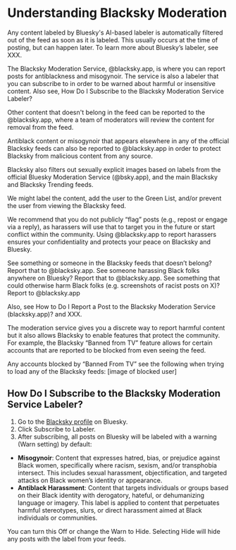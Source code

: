 # Understanding Blacksky Moderation

Any content labeled by Bluesky's AI-based labeler is automatically filtered out of the feed as soon as it is labeled. This usually occurs at the time of posting, but can happen later. To learn more about Bluesky’s labeler, see XXX.

The Blacksky Moderation Service, @blacksky.app, is where you can report posts for antiblackness and misogynoir. The service is also a labeler that you can subscribe to in order to be warned about harmful or insensitive content. Also see, How Do I Subscribe to the Blacksky Moderation Service Labeler?

Other content that doesn't belong in the feed can be reported to the @blacksky.app, where a team of moderators will review the content for removal from the feed.

Antiblack content or misogynoir that appears elsewhere in any of the official Blacksky feeds can also be reported to @blacksky.app in order to protect Blacksky from malicious content from any source.

Blacksky also filters out sexually explicit images based on labels from the official Bluesky Moderation Service (@bsky.app), and the main Blacksky and Blacksky Trending feeds.

We might label the content, add the user to the Green List, and/or prevent the user from viewing the Blacksky feed.

We recommend that you do not publicly “flag” posts (e.g., repost or engage via a reply), as harassers will use that to target you in the future or start conflict within the community. Using @blacksky.app to report harassers ensures your confidentiality and protects your peace on Blacksky and Bluesky.

See something or someone in the Blacksky feeds that doesn’t belong? Report that to @blacksky.app.
See someone harassing Black folks anywhere on Bluesky? Report that to @blacksky.app.
See something that could otherwise harm Black folks (e.g. screenshots of racist posts on X)? Report to @blacksky.app

Also, see How to Do I Report a Post to the Blacksky Moderation Service (blacksky.app)? and XXX.

The moderation service gives you a discrete way to report harmful content but it also allows Blacksky to enable features that protect the community. For example, the Blacksky “Banned from TV” feature allows for certain accounts that are reported to be blocked from even seeing the feed.

Any accounts blocked by “Banned From TV” see the following when trying to load any of the Blacksky feeds:
[image of blocked user]

## How Do I Subscribe to the Blacksky Moderation Service Labeler?
1. Go to the [Blacksky profile](https://bsky.app/profile/blacksky.app) on Bluesky.
2. Click Subscribe to Labeler.
3. After subscribing, all posts on Bluesky will be labeled with a warning (Warn setting) by default:
- **Misogynoir**: Content that expresses hatred, bias, or prejudice against Black women, specifically where racism, sexism, and/or transphobia intersect. This includes sexual harassment, objectification, and targeted attacks on Black women’s identity or appearance.
- **Antiblack Harassment**: Content that targets individuals or groups based on their Black identity with derogatory, hateful, or dehumanizing language or imagery. This label is applied to content that perpetuates harmful stereotypes, slurs, or direct harassment aimed at Black individuals or communities.

You can turn this Off or change the Warn to Hide. Selecting Hide will hide any posts with the label from your feeds.
